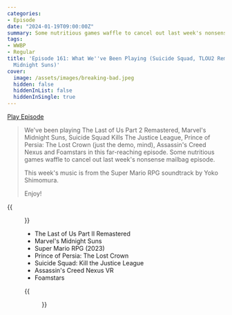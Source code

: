 ```yaml
---
categories:
- Episode
date: "2024-01-19T09:00:00Z"
summary: Some nutritious games waffle to cancel out last week's nonsense mailbag episode.
tags:
- WWBP
- Regular
title: 'Episode 161: What We''ve Been Playing (Suicide Squad, TLOU2 Remastered, Marvel''s
  Midnight Suns)'
cover: 
  image: /assets/images/breaking-bad.jpeg
  hidden: false
  hiddenInList: false
  hiddenInSingle: true
---
```


[Play Episode](https://www.patreon.com/posts/episode-161-what-96752199)
> We've been playing The Last of Us Part 2 Remastered, Marvel's Midnight Suns, Suicide Squad Kills The Justice League, Prince of Persia: The Lost Crown (just the demo, mind), Assassin's Creed Nexus and Foamstars in this far-reaching episode. Some nutritious games waffle to cancel out last week's nonsense mailbag episode.
>
> This week's music is from the Super Mario RPG soundtrack by Yoko Shimomura.
>
> Enjoy!

{{<figure 
    src="/assets/images/breaking-bad.jpeg" 
    caption="Image Credit: Shugdaddy" 
    alt="Breaking Bad Back Page Podcast">}}

- The Last of Us Part II Remastered
- Marvel's Midnight Suns 
- Super Mario RPG (2023)
- Prince of Persia: The Lost Crown
- Suicide Squad: Kill the Justice League
- Assassin's Creed Nexus VR
- Foamstars

{{<figure 
    src="/assets/images/pooh.png" 
    caption="Samuel, pictured while recording the pod" 
    alt="Samuel, pictured while recording the pod">}}
